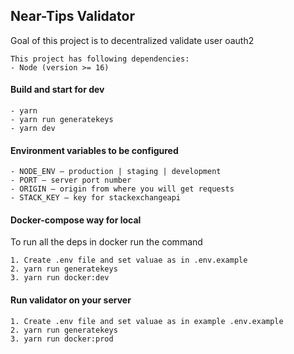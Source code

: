## Near-Tips Validator

Goal of this project is to decentralized validate user oauth2

    This project has following dependencies:
    - Node (version >= 16)

#### Build and start for dev

    - yarn
    - yarn run generatekeys
    - yarn dev

#### Environment variables to be configured

    - NODE_ENV – production | staging | development
    - PORT – server port number
    - ORIGIN – origin from where you will get requests
    - STACK_KEY – key for stackexchangeapi

#### Docker-compose way for local

To run all the deps in docker run the command

    1. Create .env file and set valuae as in .env.example
    2. yarn run generatekeys
    3. yarn run docker:dev

#### Run validator on your server

    1. Create .env file and set valuae as in example .env.example
    2. yarn run generatekeys
    3. yarn run docker:prod


